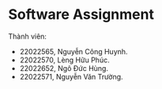 # Software Assignment

Thành viên:
- 22022565, Nguyễn Công Huynh.
- 22022570, Lèng Hữu Phúc.
- 22022652, Ngô Đức Hùng.
- 22022571, Nguyễn Văn Trường.
